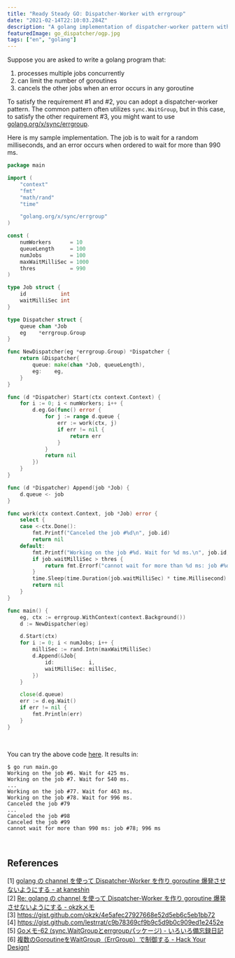 ```yaml
---
title: "Ready Steady GO: Dispatcher-Worker with errgroup"
date: "2021-02-14T22:10:03.284Z"
description: "A golang implementation of dispatcher-worker pattern with errgroup. It cancels the other jobs when an error occurs in any goroutine."
featuredImage: go_dispatcher/ogp.jpg
tags: ["en", "golang"]
---
```


Suppose you are asked to write a golang program that:

1. processes multiple jobs concurrently
2. can limit the number of goroutines
3. cancels the other jobs when an error occurs in any goroutine

To satisfy the requirement #1 and #2, you can adopt a dispatcher-worker pattern. The common pattern often utilizes `sync.WaitGroup`, but in this case, to satisfy the other requirement #3, you might want to use [golang.org/x/sync/errgroup](https://pkg.go.dev/golang.org/x/sync/errgroup).

Here is my sample implementation. The job is to wait for a random milliseconds, and an error occurs when ordered to wait for more than 990 ms.

```go
package main

import (
	"context"
	"fmt"
	"math/rand"
	"time"

	"golang.org/x/sync/errgroup"
)

const (
	numWorkers      = 10
	queueLength     = 100
	numJobs         = 100
	maxWaitMilliSec = 1000
	thres           = 990
)

type Job struct {
	id           int
	waitMilliSec int
}

type Dispatcher struct {
	queue chan *Job
	eg    *errgroup.Group
}

func NewDispatcher(eg *errgroup.Group) *Dispatcher {
	return &Dispatcher{
		queue: make(chan *Job, queueLength),
		eg:    eg,
	}
}

func (d *Dispatcher) Start(ctx context.Context) {
	for i := 0; i < numWorkers; i++ {
		d.eg.Go(func() error {
			for j := range d.queue {
				err := work(ctx, j)
				if err != nil {
					return err
				}
			}
			return nil
		})
	}
}

func (d *Dispatcher) Append(job *Job) {
	d.queue <- job
}

func work(ctx context.Context, job *Job) error {
	select {
	case <-ctx.Done():
		fmt.Printf("Canceled the job #%d\n", job.id)
		return nil
	default:
		fmt.Printf("Working on the job #%d. Wait for %d ms.\n", job.id, job.waitMilliSec)
		if job.waitMilliSec > thres {
			return fmt.Errorf("cannot wait for more than %d ms: job #%d; %d ms", thres, job.id, job.waitMilliSec)
		}
		time.Sleep(time.Duration(job.waitMilliSec) * time.Millisecond)
		return nil
	}
}

func main() {
	eg, ctx := errgroup.WithContext(context.Background())
	d := NewDispatcher(eg)

	d.Start(ctx)
	for i := 0; i < numJobs; i++ {
		milliSec := rand.Intn(maxWaitMilliSec)
		d.Append(&Job{
			id:           i,
			waitMilliSec: milliSec,
		})
	}

	close(d.queue)
	err := d.eg.Wait()
	if err != nil {
		fmt.Println(err)
	}
}
```
<br/>

You can try the above code [here](https://play.golang.org/p/8nyavxlrEsf). It results in:

```
$ go run main.go 
Working on the job #6. Wait for 425 ms.
Working on the job #7. Wait for 540 ms.
...
Working on the job #77. Wait for 463 ms.
Working on the job #78. Wait for 996 ms.
Canceled the job #79
...
Canceled the job #98
Canceled the job #99
cannot wait for more than 990 ms: job #78; 996 ms
```

<br/>

## References
[1] [golang の channel を使って Dispatcher-Worker を作り goroutine 爆発させないようにする - at kaneshin](https://kaneshin.hateblo.jp/entry/2016/08/18/190435)  
[2] [Re: golang の channel を使って Dispatcher-Worker を作り goroutine 爆発させないようにする - okzkメモ](http://okzk.hatenablog.com/entry/2016/08/19/121652)  
[3] https://gist.github.com/okzk/4e5afec27927668e52d5eb6c5eb1bb72  
[4] https://gist.github.com/lestrrat/c9b78369cf9b9c5d9b0c909ed1e2452e  
[5] [Goメモ-62 (sync.WaitGroupとerrgroupパッケージ) - いろいろ備忘録日記](https://devlights.hatenablog.com/entry/2020/03/10/112904)  
[6] [複数のGoroutineをWaitGroup（ErrGroup）で制御する - Hack Your Design!](https://blog.toshimaru.net/goroutine-with-waitgroup/)
